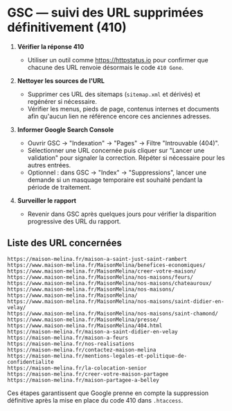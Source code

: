 # GSC — suivi des URL supprimées définitivement (410)

1. **Vérifier la réponse 410**
   - Utiliser un outil comme https://httpstatus.io pour confirmer que chacune des URL renvoie désormais le code `410 Gone`.

2. **Nettoyer les sources de l'URL**
   - Supprimer ces URL des sitemaps (`sitemap.xml` et dérivés) et regénérer si nécessaire.
   - Vérifier les menus, pieds de page, contenus internes et documents afin qu'aucun lien ne référence encore ces anciennes adresses.

3. **Informer Google Search Console**
   - Ouvrir GSC → "Indexation" → "Pages" → Filtre "Introuvable (404)".
   - Sélectionner une URL concernée puis cliquer sur "Lancer une validation" pour signaler la correction. Répéter si nécessaire pour les autres entrées.
   - Optionnel : dans GSC → "Index" → "Suppressions", lancer une demande si un masquage temporaire est souhaité pendant la période de traitement.

4. **Surveiller le rapport**
   - Revenir dans GSC après quelques jours pour vérifier la disparition progressive des URL du rapport.

## Liste des URL concernées

```
https://maison-melina.fr/maison-a-saint-just-saint-rambert
https://www.maison-melina.fr/MaisonMelina/benefices-economiques/
https://www.maison-melina.fr/MaisonMelina/creer-votre-maison/
https://www.maison-melina.fr/MaisonMelina/nos-maisons/feurs/
https://www.maison-melina.fr/MaisonMelina/nos-maisons/chateauroux/
https://www.maison-melina.fr/MaisonMelina/nos-maisons/
https://www.maison-melina.fr/MaisonMelina/
https://www.maison-melina.fr/MaisonMelina/nos-maisons/saint-didier-en-velay/
https://www.maison-melina.fr/MaisonMelina/nos-maisons/saint-chamond/
https://www.maison-melina.fr/MaisonMelina/presse/
https://www.maison-melina.fr/MaisonMelina/404.html
https://maison-melina.fr/maison-a-saint-didier-en-velay
https://maison-melina.fr/maison-a-feurs
https://maison-melina.fr/nos-realisations
https://maison-melina.fr/contactez-maison-melina
https://maison-melina.fr/mentions-legales-et-politique-de-confidentialite
https://maison-melina.fr/la-colocation-senior
https://maison-melina.fr/creer-votre-maison-partagee
https://maison-melina.fr/maison-partagee-a-belley
```

Ces étapes garantissent que Google prenne en compte la suppression définitive après la mise en place du code 410 dans `.htaccess`.

